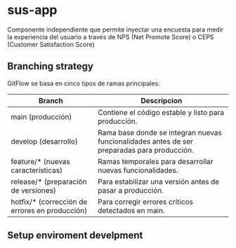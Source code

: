 # sus-app

Componente independiente que permite inyectar una encuesta para medir la experiencia del usuario a traves de NPS (Net Promote Score) o CEPS (Customer Satisfaction Score)

## Branching strategy

GitFlow se basa en cinco tipos de ramas principales:

| Branch | Descripcion |
|---|---|
| main (producción) | Contiene el código estable y listo para producción.|
| develop (desarrollo) | Rama base donde se integran nuevas funcionalidades antes de ser preparadas para producción.|
| feature/* (nuevas características) | Ramas temporales para desarrollar nuevas funcionalidades.|
| release/* (preparación de versiones) | Para estabilizar una versión antes de pasar a producción.|
| hotfix/* (corrección de errores en producción) | Para corregir errores críticos detectados en main.

## Setup enviroment develpment


